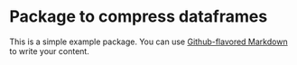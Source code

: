 # Package to compress dataframes

This is a simple example package. You can use
[Github-flavored Markdown](https://guides.github.com/features/mastering-markdown/)
to write your content.

